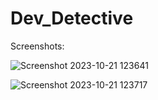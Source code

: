 # Dev_Detective

Screenshots:

![Screenshot 2023-10-21 123641](https://github.com/Ankit-Adlakha/Dev_Detective/assets/92292251/901f370d-87aa-4fbe-927b-d5ccf3bae151)

![Screenshot 2023-10-21 123717](https://github.com/Ankit-Adlakha/Dev_Detective/assets/92292251/8289795b-a453-46f9-8509-2b2165cc3de8)

